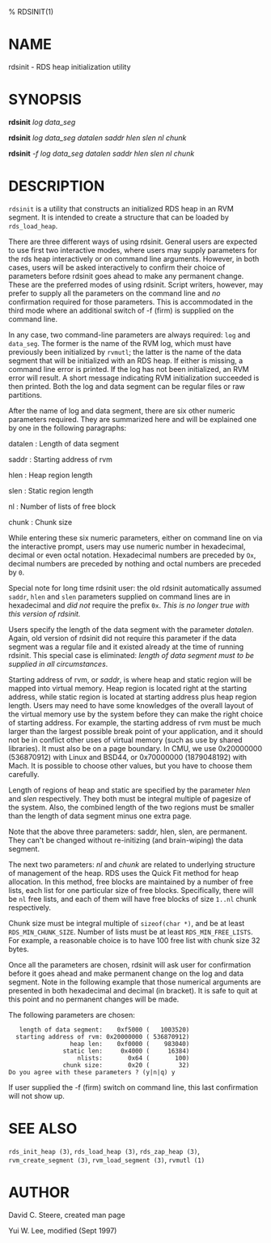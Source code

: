 % RDSINIT(1)

NAME
====

rdsinit - RDS heap initialization utility

SYNOPSIS
========

**rdsinit** *log* *data\_seg*

**rdsinit** *log* *data\_seg* *datalen* *saddr* *hlen* *slen* *nl* *chunk*

**rdsinit** *-f* *log* *data\_seg* *datalen* *saddr* *hlen* *slen* *nl* *chunk*

DESCRIPTION
===========

`rdsinit` is a utility that constructs an initialized RDS heap in an RVM
segment. It is intended to create a structure that can be loaded by
`rds_load_heap`.

There are three different ways of using rdsinit.
General users are expected to use first two interactive modes, where
users may supply parameters for the rds heap interactively or on command
line arguments. However, in both cases, users will be asked
interactively to confirm their choice of parameters before rdsinit goes
ahead to make any permanent change. These are the preferred modes of
using rdsinit. Script writers, however, may prefer to supply all the
parameters on the command line and *no* confirmation required for those
parameters. This is accommodated in the third mode where an additional
switch of -f (firm) is supplied on the command line.

In any case, two
command-line parameters are always required: `log` and `data_seg`. The
former is the name of the RVM log, which must have previously been
initialized by `rvmutl`; the latter is the name of the data segment that
will be initialized with an RDS heap. If either is missing, a command
line error is printed. If the log has not been initialized, an RVM error
will result. A short message indicating RVM initialization succeeded is
then printed. Both the log and data segment can be regular files or raw
partitions.

After the name of log and data segment, there are six other
numeric parameters required. They are summarized here and will be
explained one by one in the following paragraphs:

datalen
:   Length of data segment

saddr
:   Starting address of rvm

hlen
:   Heap region length

slen
:   Static region length

nl
:   Number of lists of free block

chunk
:   Chunk size

While entering these six numeric parameters, either on command line on
via the interactive prompt, users may use numeric number in hexadecimal,
decimal or even octal notation. Hexadecimal numbers are preceded by
`Ox`, decimal numbers are preceded by nothing and octal numbers are
preceded by `0`.

Special note for long time rdsinit user: the old
rdsinit automatically assumed `saddr`, `hlen` and `slen` parameters
supplied on command lines are in hexadecimal and *did not* require the
prefix `0x`. *This is no longer true with this version of rdsinit.*

Users specify the length of the data segment with the parameter
*datalen*. Again, old version of rdsinit did not require this parameter
if the data segment was a regular file and it existed already at the
time of running rdsinit. This special case is eliminated: *length of
data segment must to be supplied in all circumstances*.

Starting address
of rvm, or *saddr*, is where heap and static region will be mapped into
virtual memory. Heap region is located right at the starting address,
while static region is located at starting address plus heap region
length. Users may need to have some knowledges of the overall layout of
the virtual memory use by the system before they can make the right
choice of starting address. For example, the starting address of rvm
must be much larger than the largest possible break point of your
application, and it should not be in conflict other uses of virtual
memory (such as use by shared libraries). It must also be on a page
boundary. In CMU, we use 0x20000000 (536870912) with Linux and BSD44, or
0x70000000 (1879048192) with Mach. It is possible to choose other
values, but you have to choose them carefully.

Length of regions of heap
and static are specified by the parameter *hlen* and *slen*
respectively. They both must be integral multiple of pagesize of the
system. Also, the combined length of the two regions must be smaller
than the length of data segment minus one extra page.

Note that the
above three parameters: saddr, hlen, slen, are permanent. They can\'t be
changed without re-initizing (and brain-wiping) the data segment.

The next two parameters: *nl* and *chunk* are related to underlying
structure of management of the heap. RDS uses the Quick Fit method for
heap allocation. In this method, free blocks are maintained by a number
of free lists, each list for one particular size of free blocks.
Specifically, there will be `nl` free lists, and each of them will have
free blocks of size `1..nl` chunk respectively.

Chunk size must be
integral multiple of `sizeof(char *)`, and be at least
`RDS_MIN_CHUNK_SIZE`. Number of lists must be at least
`RDS_MIN_FREE_LISTS`. For example, a reasonable choice is to have 100
free list with chunk size 32 bytes.

Once all the parameters are chosen,
rdsinit will ask user for confirmation before it goes ahead and make
permanent change on the log and data segment. Note in the following
example that those numerical arguments are presented in both hexadecimal
and decimal (in bracket). It is safe to quit at this point and no
permanent changes will be made.

The following parameters are chosen:

       length of data segment:    0xf5000 (   1003520)
      starting address of rvm: 0x20000000 ( 536870912)
                     heap len:    0xf0000 (    983040)
                   static len:     0x4000 (     16384)
                       nlists:       0x64 (       100)
                   chunk size:       0x20 (        32)
    Do you agree with these parameters ? (y|n|q) y

If user supplied the -f (firm) switch on command line, this last
confirmation will not show up.

SEE ALSO
========

`rds_init_heap (3)`, `rds_load_heap (3)`, `rds_zap_heap (3)`,
`rvm_create_segment (3)`, `rvm_load_segment (3)`, `rvmutl (1)`

AUTHOR
======

David C. Steere, created man page

Yui W. Lee, modified (Sept 1997)
